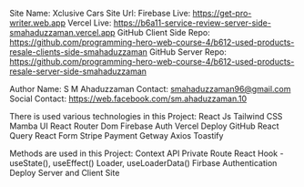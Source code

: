 Site Name: Xclusive Cars
Site Url: Firebase Live: https://get-pro-writer.web.app 
Vercel Live: https://b6a11-service-review-server-side-smahaduzzaman.vercel.app
GitHub Client Side Repo: https://github.com/programming-hero-web-course-4/b612-used-products-resale-clients-side-smahaduzzaman
GitHub Server Repo: https://github.com/programming-hero-web-course-4/b612-used-products-resale-server-side-smahaduzzaman

Author Name: S M Ahaduzzaman 
Contact: smahaduzzaman96@gmail.com 
Social Contact: https://web.facebook.com/sm.ahaduzzaman.10

There is used various technologies in this Project:
React Js
Tailwind CSS
Mamba UI
React Router Dom
Firebase Auth
Vercel Deploy
GitHub
React Query
React Form
Stripe Payment Getway
Axios
Toastify

Methods are used in this Project:
Context API
Private Route
React Hook - useState(), useEffect()
Loader, useLoaderData()
Firbase Authentication
Deploy Server and Client Site
